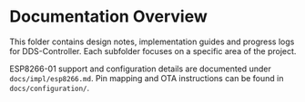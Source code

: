 # Documentation Overview

This folder contains design notes, implementation guides and progress logs for DDS-Controller. Each subfolder focuses on a specific area of the project.

ESP8266-01 support and configuration details are documented under `docs/impl/esp8266.md`.
Pin mapping and OTA instructions can be found in `docs/configuration/`.
